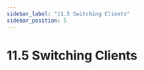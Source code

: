 ```yaml
---
sidebar_label: "11.5 Switching Clients"
sidebar_position: 5
---
```


# 11.5 Switching Clients

<!--TODO:-->
